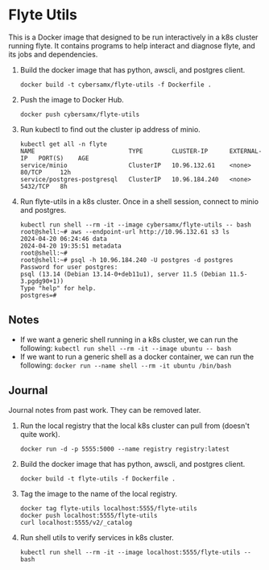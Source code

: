 # Flyte Utils

This is a Docker image that designed to be run interactively in a k8s cluster running flyte. It contains programs to help interact and diagnose flyte, and its jobs and dependencies. 

1. Build the docker image that has python, awscli, and postgres client.

   ```shell
   docker build -t cybersamx/flyte-utils -f Dockerfile .
   ```

1. Push the image to Docker Hub.

   ```shell
   docker push cybersamx/flyte-utils
   ```

1. Run kubectl to find out the cluster ip address of minio.

   ```shell
   kubectl get all -n flyte
   NAME                          TYPE        CLUSTER-IP      EXTERNAL-IP   PORT(S)    AGE
   service/minio                 ClusterIP   10.96.132.61    <none>        80/TCP     12h
   service/postgres-postgresql   ClusterIP   10.96.184.240   <none>        5432/TCP   8h
   ```

1. Run flyte-utils in a k8s cluster. Once in a shell session, connect to minio and postgres.

   ```shell
   kubectl run shell --rm -it --image cybersamx/flyte-utils -- bash
   root@shell:~# aws --endpoint-url http://10.96.132.61 s3 ls
   2024-04-20 06:24:46 data
   2024-04-20 19:35:51 metadata
   root@shell:~#
   root@shell:~# psql -h 10.96.184.240 -U postgres -d postgres
   Password for user postgres:
   psql (13.14 (Debian 13.14-0+deb11u1), server 11.5 (Debian 11.5-3.pgdg90+1))
   Type "help" for help.
   postgres=#
   ```

## Notes

* If we want a generic shell running in a k8s cluster, we can run the following: `kubectl run shell --rm -it --image ubuntu -- bash`
* If we want to run a generic shell as a docker container, we can run the following: `docker run --name shell --rm -it ubuntu /bin/bash`

## Journal

Journal notes from past work. They can be removed later.


1. Run the local registry that the local k8s cluster can pull from (doesn't quite work).

   ```shell
   docker run -d -p 5555:5000 --name registry registry:latest
   ```

1. Build the docker image that has python, awscli, and postgres client.

   ```shell
   docker build -t flyte-utils -f Dockerfile .
   ```

1. Tag the image to the name of the local registry.

   ```shell
   docker tag flyte-utils localhost:5555/flyte-utils
   docker push localhost:5555/flyte-utils
   curl localhost:5555/v2/_catalog
   ```

1. Run shell utils to verify services in k8s cluster.

   ```shell
   kubectl run shell --rm -it --image localhost:5555/flyte-utils -- bash
   ```
